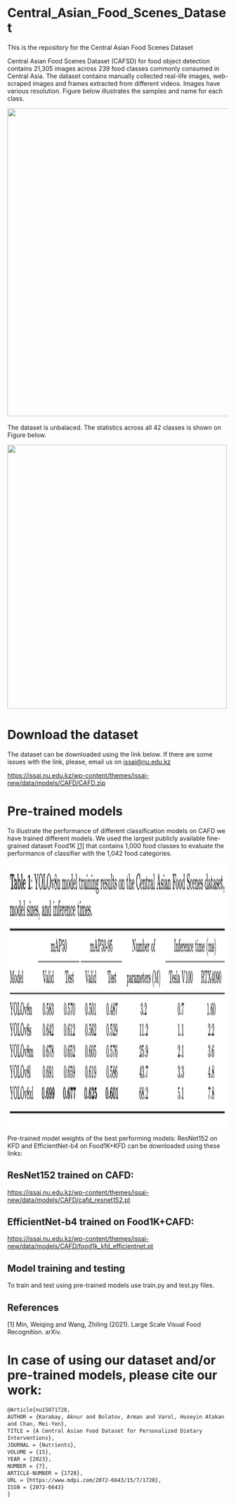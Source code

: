 # Central_Asian_Food_Scenes_Dataset
This is the repository for the Central Asian Food Scenes Dataset

Central Asian Food Scenes Dataset (CAFSD) for food object detection contains 21,305 images across 239 food classes commonly consumed in Central Asia. The dataset contains manually collected real-life images, web-scraped images and frames extracted from different videos. Images have various resolution.
Figure below illustrates the samples and name for each class.

<img src="https://github.com/IS2AI/Kazakh-Food-Dataset/blob/main/figures/samples.png" width="750" height="700">

The dataset is unbalaced. The statistics across all 42 classes is shown on Figure below.

<img src="https://github.com/IS2AI/Kazakh-Food-Dataset/blob/main/figures/stats_plot.png" width="500" height="600">

# Download the dataset

The dataset can be downloaded using the link below. If there are some issues with the link, please, email us on issai@nu.edu.kz

https://issai.nu.edu.kz/wp-content/themes/issai-new/data/models/CAFD/CAFD.zip

# Pre-trained models

To illustrate the performance of different classification models on CAFD we have trained different models. We used the largest publicly available fine-grained dataset Food1K [[1]](#1) that contains 1,000 food classes to evaluate the performance of classifier with the 1,042 food categories.

<img src="https://github.com/IS2AI/Central_Asian_Food_Scenes_Dataset/blob/main/figures/table_results.png" width="1000" height="600">

Pre-trained model weights of the best performing models: ResNet152 on KFD and EfficientNet-b4 on Food1K+KFD can be downloaded using these links:

## ResNet152 trained on CAFD: 

https://issai.nu.edu.kz/wp-content/themes/issai-new/data/models/CAFD/cafd_resnet152.pt

## EfficientNet-b4 trained on Food1K+CAFD:

https://issai.nu.edu.kz/wp-content/themes/issai-new/data/models/CAFD/food1k_kfd_efficientnet.pt

## Model training and testing

To train and test using pre-trained models use train.py and test.py files. 

## References
<a id="1">[1]</a> 
Min, Weiqing and Wang,  Zhiling (2021). 
Large Scale Visual Food Recognition. 
arXiv.

# In case of using our dataset and/or pre-trained models, please cite our work:
```
@Article{nu15071728,
AUTHOR = {Karabay, Aknur and Bolatov, Arman and Varol, Huseyin Atakan and Chan, Mei-Yen},
TITLE = {A Central Asian Food Dataset for Personalized Dietary Interventions},
JOURNAL = {Nutrients},
VOLUME = {15},
YEAR = {2023},
NUMBER = {7},
ARTICLE-NUMBER = {1728},
URL = {https://www.mdpi.com/2072-6643/15/7/1728},
ISSN = {2072-6643}
}
```
